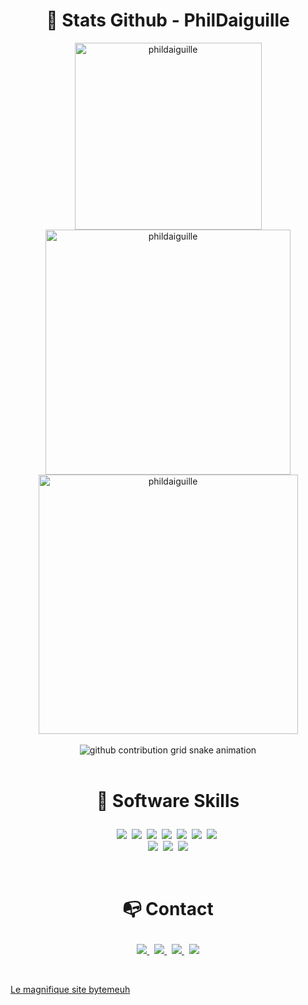 <div align="center">

# 🦉 Stats Github - PhilDaiguille 
	
<img width="299px" align="center" src="https://github-readme-stats.vercel.app/api/top-langs/?username=PhilDaiguille&layout=compact&theme=dark&hide=HTML,Hack,CSS" alt="phildaiguille" />
<img width="392px" align="center" src="https://github-readme-stats.vercel.app/api?username=PhilDaiguille&show_icons=true&layout=compact&theme=dark" alt="phildaiguille" />
<img width="415px" align="center" src="https://github-readme-streak-stats.herokuapp.com/?user=phildaiguille&theme=dark" alt="phildaiguille" />

	
</div>
<br>
<div align="center">
  <source media="(prefers-color-scheme: dark)" srcset="https://raw.githubusercontent.com/PhilDaiguille/Portfolio_PhilDaiguille/master/assets/github-user-contribution.svg">
  <source media="(prefers-color-scheme: light)" srcset="https://raw.githubusercontent.com/PhilDaiguille/Portfolio_PhilDaiguille/master/assets/github-user-contribution.svg">
  <img alt="github contribution grid snake animation" src="https://raw.githubusercontent.com/PhilDaiguille/Portfolio_PhilDaiguille/master/assets/github-user-contribution.svg">
</div>
<br>

# <p align=center><span>🌿 Software Skills</span></p>

<p align=center>
  <img src="https://img.shields.io/badge/-VS%20Code-blue?label=%20&logo=Visual%20Studio%20Code&labelColor=222222&logoColor=31A4F1&style=for-the-badge&logoWidth=30">&nbsp;
  <img src="https://img.shields.io/badge/-Java-FF9300?label=%20&logo=Java&labelColor=222222&logoColor=FFFFFF&style=for-the-badge&logoWidth=30">&nbsp;
  <img src="https://img.shields.io/badge/-Python-3498db?label=%20&logo=Python&labelColor=222222&logoColor=FFFFFF&style=for-the-badge&logoWidth=30">&nbsp;
  <img src="https://img.shields.io/badge/-HTML5-e74c3c?label=%20&logo=HTML5&labelColor=222222&logoColor=FFFFFF&style=for-the-badge&logoWidth=30">&nbsp;
  <img src="https://img.shields.io/badge/-CSS3-3498db?label=%20&logo=CSS3&labelColor=222222&logoColor=FFFFFF&style=for-the-badge&logoWidth=30">&nbsp;
  <img src="https://img.shields.io/badge/-Javascript-f1c40f?label=%20&logo=Javascript&labelColor=222222&style=for-the-badge&logoWidth=30">&nbsp;
  <img src="https://img.shields.io/badge/-PHP-2980b9?label=%20&logo=PHP&labelColor=222222&logoColor=FFFFFF&style=for-the-badge&logoWidth=30">&nbsp;
  <br>
  <img src="https://img.shields.io/badge/-Windows-0078D6?label=%20&logo=Windows&labelColor=222222&logoColor=0078D6&style=for-the-badge&logoWidth=30">&nbsp;
  <img src="https://img.shields.io/badge/-Linux-0078D6?label=%20&logo=Linux&labelColor=222222&logoColor=FFFFFF&style=for-the-badge&logoWidth=30">&nbsp;
  <img src="https://img.shields.io/badge/-GitHub-24292E?label=%20&logo=GitHUb&labelColor=222222&logoColor=FFFFFF&style=for-the-badge&logoWidth=30">
</p>

<br>

# <p align="center"><span>📭 Contact</span></p>

<p align="center">
	<a href="https://www.linkedin.com/in/philippe-delente-7117a6203/">
		<img src="https://img.shields.io/badge/-LINKEDIN-0077B5?style=for-the-badge&logo=linkedin&logoColor=white">
	</a>
	<span>&nbsp;</span>
	<a href="mailto:philippe.delente@gmail.com">
		<img src="https://img.shields.io/badge/-GMAIL-D14836?style=for-the-badge&logo=gmail&logoColor=white">
	</a>
	<span>&nbsp;</span>
	<a href="https://twitter.com/Phildattente">
		<img src="https://img.shields.io/badge/Twitter-1DA1F2?style=for-the-badge&logo=twitter&logoColor=white">
	</a>
	<span>&nbsp;</span>
	<a href="https://phildaiguille.github.io/Portfolio_PhilDaiguille/">
		<img src="https://img.shields.io/badge/-PhilDaiguille.COM-34495e?style=for-the-badge&logo=react&logoColor=white">
	</a>
</p>

<br>

[Le magnifique site bytemeuh](https://bytemeuh-farm.fr/)
